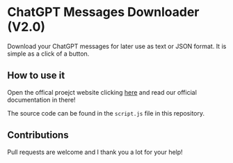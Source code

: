 # ChatGPT Messages Downloader (V2.0)

Download your ChatGPT messages for later use as text or JSON format. It is
simple as a click of a button.

## How to use it

Open the offical proejct website clicking
[here](https://joaoiacillo.github.io/chatgpt-messages-downloader/)
and read our official documentation in there!

The source code can be found in the `script.js` file in this repository.

## Contributions

Pull requests are welcome and I thank you a lot for your help!
